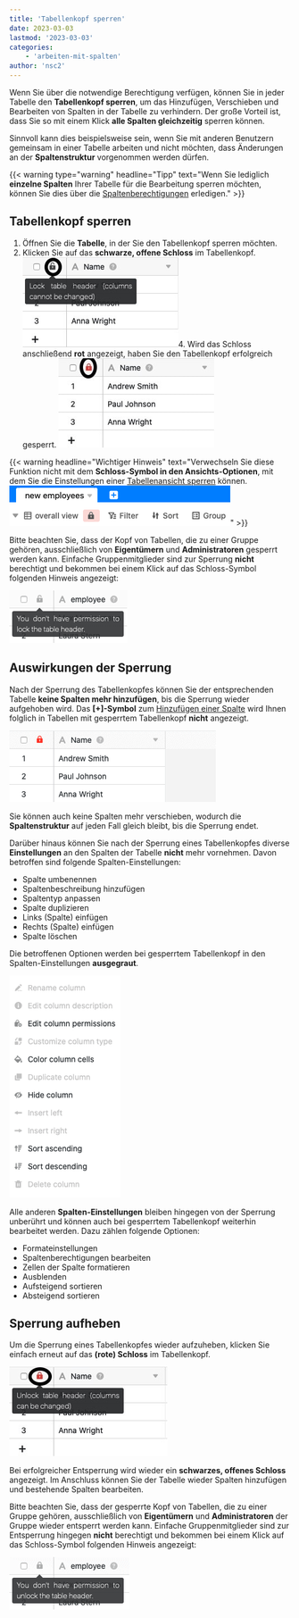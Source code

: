 ```yaml
---
title: 'Tabellenkopf sperren'
date: 2023-03-03
lastmod: '2023-03-03'
categories:
    - 'arbeiten-mit-spalten'
author: 'nsc2'
---
```


Wenn Sie über die notwendige Berechtigung verfügen, können Sie in jeder Tabelle den **Tabellenkopf sperren**, um das Hinzufügen, Verschieben und Bearbeiten von Spalten in der Tabelle zu verhindern. Der große Vorteil ist, dass Sie so mit einem Klick **alle Spalten gleichzeitig** sperren können.

Sinnvoll kann dies beispielsweise sein, wenn Sie mit anderen Benutzern gemeinsam in einer Tabelle arbeiten und nicht möchten, dass Änderungen an der **Spaltenstruktur** vorgenommen werden dürfen.

{{< warning type="warning" headline="Tipp" text="Wenn Sie lediglich **einzelne Spalten** Ihrer Tabelle für die Bearbeitung sperren möchten, können Sie dies über die [Spaltenberechtigungen](\"https://seatable.io/docs/arbeiten-mit-spalten/spaltenberechtigungen-festlegen/\") erledigen." >}}

## Tabellenkopf sperren

1. Öffnen Sie die **Tabelle**, in der Sie den Tabellenkopf sperren möchten.
2. Klicken Sie auf das **schwarze, offene Schloss** im Tabellenkopf.
   ![Sperren des Tabellenkopfes](images/lock-the-table-head.jpg)4. Wird das Schloss anschließend **rot** angezeigt, haben Sie den Tabellenkopf erfolgreich gesperrt.
   ![Schloss-Symbol bei erfolgreich gesperrtem Tabellenkopf](images/locked-table-head.jpg)

{{< warning headline="Wichtiger Hinweis" text="Verwechseln Sie diese Funktion nicht mit dem **Schloss-Symbol in den Ansichts-Optionen**, mit dem Sie die Einstellungen einer [Tabellenansicht sperren](https://seatable.io/docs/ansichtsoptionen/ansicht-sperren/) können. ![Schloss-Symbol](images/Bildschirmfoto-2022-10-28-um-15.22.16.png)" >}}

Bitte beachten Sie, dass der Kopf von Tabellen, die zu einer Gruppe gehören, ausschließlich von **Eigentümern** und **Administratoren** gesperrt werden kann. Einfache Gruppenmitglieder sind zur Sperrung **nicht** berechtigt und bekommen bei einem Klick auf das Schloss-Symbol folgenden Hinweis angezeigt:

![Hinweis für einfache Gruppenmitglieder, die über keine Berechtigung zur Sperrung eines Tabellenkopfes verfügen](images/no-permission-to-lock-head-of-a-table.png)

## Auswirkungen der Sperrung

Nach der Sperrung des Tabellenkopfes können Sie der entsprechenden Tabelle **keine Spalten mehr hinzufügen**, bis die Sperrung wieder aufgehoben wird. Das **\[+\]-Symbol** zum [Hinzufügen einer Spalte](https://seatable.io/docs/arbeiten-mit-spalten/hinzufuegen-einer-spalte/) wird Ihnen folglich in Tabellen mit gesperrtem Tabellenkopf **nicht** angezeigt.

![Fehlendes Symbol zum Hinzufügen von Spalten in Tabellen mit gesperrtem Tabellenkopf](images/tables-with-locked-table-head.png)

Sie können auch keine Spalten mehr verschieben, wodurch die **Spaltenstruktur** auf jeden Fall gleich bleibt, bis die Sperrung endet.

Darüber hinaus können Sie nach der Sperrung eines Tabellenkopfes diverse **Einstellungen** an den Spalten der Tabelle **nicht** mehr vornehmen. Davon betroffen sind folgende Spalten-Einstellungen:

- Spalte umbenennen
- Spaltenbeschreibung hinzufügen
- Spaltentyp anpassen
- Spalte duplizieren
- Links (Spalte) einfügen
- Rechts (Spalte) einfügen
- Spalte löschen

Die betroffenen Optionen werden bei gesperrtem Tabellenkopf in den Spalten-Einstellungen **ausgegraut**.

![Ausgegraute und somit nicht zur Verfügung stehende Spalten-Einstellungen bei gesperrtem Tabellenkopf](images/ausgegraute-spalten-einstellungen.png)

Alle anderen **Spalten-Einstellungen** bleiben hingegen von der Sperrung unberührt und können auch bei gesperrtem Tabellenkopf weiterhin bearbeitet werden. Dazu zählen folgende Optionen:

- Formateinstellungen
- Spaltenberechtigungen bearbeiten
- Zellen der Spalte formatieren
- Ausblenden
- Aufsteigend sortieren
- Absteigend sortieren

## Sperrung aufheben

Um die Sperrung eines Tabellenkopfes wieder aufzuheben, klicken Sie einfach erneut auf das **(rote) Schloss** im Tabellenkopf.

![Die Sperrung eines Tabellenkopfes wieder aufheben](images/unlock-the-table-head.jpg)

Bei erfolgreicher Entsperrung wird wieder ein **schwarzes, offenes Schloss** angezeigt. Im Anschluss können Sie der Tabelle wieder Spalten hinzufügen und bestehende Spalten bearbeiten.

Bitte beachten Sie, dass der gesperrte Kopf von Tabellen, die zu einer Gruppe gehören, ausschließlich von **Eigentümern** und **Administratoren** der Gruppe wieder entsperrt werden kann. Einfache Gruppenmitglieder sind zur Entsperrung hingegen **nicht** berechtigt und bekommen bei einem Klick auf das Schloss-Symbol folgenden Hinweis angezeigt:

![Hinweis für einfache Gruppenmitglieder, die über keine Berechtigung zum Entsperren eines Tabellenkopfes verfügen](images/no-permission-to-unlock-head-of-a-table.png)
